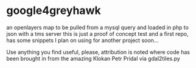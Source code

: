 # google4greyhawk
an openlayers map to be pulled from a mysql query and loaded in php to json with a tms server
this is just a proof of concept test and a first repo, has some snippets I plan on using for another project soon...

Use anything you find useful, please, attribution is noted where code has been brought in from the amazing Klokan Petr Pridal via gdal2tiles.py
